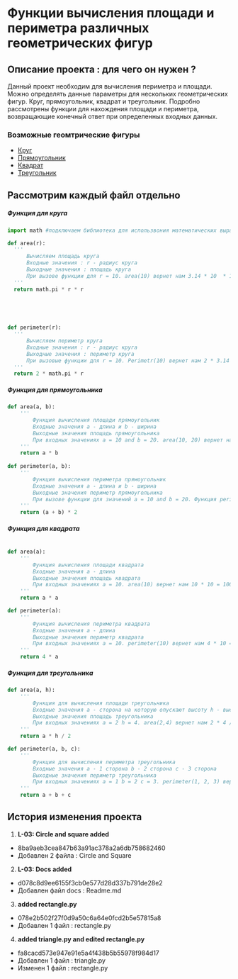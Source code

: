 # **Функции вычисления площади и периметра различных геометрических фигур**
## **Описание проекта : для чего он нужен ?**
 Данный проект необходим для вычисления периметра и площади. Можно определять данные параметры для нескольких геометрических фигур. Круг, прямоугольник, квадрат и треугольник. Подробно рассмотрены функции для нахождения площади и периметра, возвращающие конечный ответ при определенных входных данных.
### **Возможные геомтрические фигуры**
- [Круг](https://github.com/hizu77/geometric_lib/blob/main/circle.py)
- [Прямоугольник](https://github.com/hizu77/geometric_lib/blob/main/rectangle.py)
- [Квадрат](https://github.com/hizu77/geometric_lib/blob/main/square.py)
- [Треугольник](https://github.com/hizu77/geometric_lib/blob/main/triangle.py)
## Рассмотрим каждый файл отдельно
##### Функция для круга
  ```python
  import math #подключаем библиотека для использвония математических выражений

def area(r):
	'''
		Вычисляем площадь круга
		Входные значения : r - радиус круга
		Выходные значения : площадь круга
		При вызове функции для r = 10. area(10) вернет нам 3.14 * 10  * 10 = 314
	'''
    return math.pi * r * r  

	 
				


def perimeter(r):
	'''
		Вычисляем периметр круга
		Входные значения : r - радиус круга
		Выходные значения : периметр круга
		При вызовые функции для r = 10. Perimetr(10) вернет нам 2 * 3.14 * 10 = 62.8
 	'''
    return 2 * math.pi * r

  ```
##### Функция для прямоугольника
```python
def area(a, b):
    '''
        Функция вычисления площади прямоугольник
        Входные значения a - длина и b - ширина
        Выходные значения площадь прямоугольника
        При входных значениях a = 10 and b = 20. area(10, 20) вернет нам 10 * 20 = 200
    '''
    return a * b 
    
def perimeter(a, b):
    '''
        Функция вычисления периметра прямоугольник
        Входные значения a - длина и b - ширина
        Выходные значения периметр прямоугольника
        При вызове функции для значений a = 10 and b = 20. Функция perimeter(10,20) вернет нам (10 + 20) * 2 = 60
    '''
    return (a + b) * 2
```
##### Функция для квадрата
```python

def area(a):
    '''
        Функция вычисления площади квадрата
        Входные значения a - длина
        Выходные значения площадь квадрата
        При входных значениях a = 10. area(10) вернет нам 10 * 10 = 100
    '''
    return a * a

def perimeter(a):
    '''
        Функция вычисления периметра квадрата
        Входные значения a - длина
        Выходные значения периметр квадрата
        При входных значениях a = 10. perimeter(10) вернет нам 4 * 10 = 40
    '''
    return 4 * a


```
##### Функция для треугольника
```python
def area(a, h):
    '''
        Функция для вычисления площади треугольника
        Входные значения a - сторона на которую опускают высоту h - высота
        Выходные значения площадь треугольника
        При входных значениях a = 2 h = 4. area(2,4) вернет нам 2 * 4 / 2 = 4
    '''
    return a * h / 2 

def perimeter(a, b, c):
    '''
        Функция для вычисления периметра треугольника
        Входные значения a - 1 сторона b - 2 сторона c - 3 сторона
        Выходные значения периметр треугольника
        При входных значениях a = 1 b = 2 c = 3. perimeter(1, 2, 3) вернет нам 1 + 2 + 3 = 6
    '''
    return a + b + c  
```
## История изменения проекта
1. **L-03: Circle and square added**
- 8ba9aeb3cea847b63a91ac378a2a6db758682460
- Добавлен 2 файла : Circle and Square
2. **L-03: Docs added**
- d078c8d9ee6155f3cb0e577d28d337b791de28e2
- Добавлен файл docs : Readme.md
3. **added rectangle.py**
- 078e2b502f27f0d9a50c6a64e0fcd2b5e57815a8
- Добавлен 1 файл : rectangle.py
4. **added triangle.py and edited rectangle.py**
- fa8cacd573e947e91e5a4f438b5b55978f984d17
- Добавлен 1 файл : triangle.py
- Изменен 1 файл : rectangle.py

